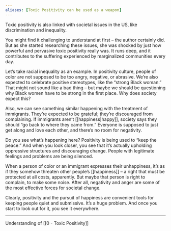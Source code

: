 ```yaml
---
aliases: [Toxic Positivity can be used as a weapon]
---
```


Toxic positivity is also linked with societal issues in the US, like discrimination and inequality.

You might find it challenging to understand at first –  the author certainly did. But as she started researching these issues, she was shocked by just how powerful and pervasive toxic positivity really was. It runs deep, and it contributes to the suffering experienced by marginalized communities every day.

Let’s take racial inequality as an example. In positivity culture, people of color are not supposed to be too angry, negative, or abrasive. We’re also expected to celebrate positive stereotypes, like the “strong Black woman.” That might not sound like a bad thing – but maybe we should be questioning why Black women have to be strong in the first place. Why does society expect this?

Also, we can see something similar happening with the treatment of immigrants. They’re expected to be grateful; they’re discouraged from complaining. If immigrants aren’t [[happiness|happy]], society says they should “go back to where they came from.” Everyone is supposed to just get along and love each other, and there’s no room for negativity.

Do you see what’s happening here? Positivity is being used to “keep the peace.” And when you look closer, you see that it’s actually upholding oppressive structures and discouraging change. People with legitimate feelings and problems are being silenced.

When a person of color or an immigrant expresses their unhappiness, it’s as if they somehow threaten other people’s [[happiness]] – a right that must be protected at all costs, apparently. But maybe that person is right to complain, to make some noise. After all, negativity and anger are some of the most effective forces for societal change.

Clearly, positivity and the pursuit of happiness are convenient tools for keeping people quiet and submissive. It’s a huge problem. And once you start to look out for it, you see it everywhere. 

---

Understanding of [[0 - Toxic Positivity]]